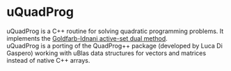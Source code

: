 # uQuadProg
uQuadProg is a C++ routine for solving quadratic programming problems. 
It implements the [Goldfarb-Idnani active-set dual method](http://www.javaquant.net/papers/goldfarbidnani.pdf).  
uQuadProg is a porting of the  QuadProg++ package (developed by Luca Di Gaspero) working with uBlas data structures for vectors and matrices instead of native C++ arrays.
